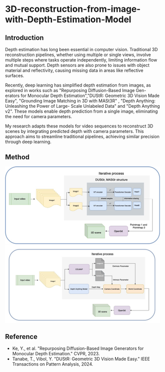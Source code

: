 # 3D-reconstruction-from-image-with-Depth-Estimation-Model
## Introduction
Depth estimation has long been essential in computer vision. Traditional 3D reconstruction pipelines, whether using multiple or single views, involve multiple steps where tasks operate independently, limiting information flow and mutual support. Depth sensors are also prone to issues with object material and reflectivity, causing missing data in areas like reflective surfaces.

Recently, deep learning has simplified depth estimation from images, as explored in works such as  "Repurposing Diffusion-Based Image Gen- erators for Monocular Depth Estimation","DUStR: Geometric 3D Vision Made Easy", "Grounding Image Matching in 3D with MASt3R" , "Depth Anything: Unleashing the Power of Large- Scale Unlabeled Data" and "Depth Anything v2". These models enable depth prediction from a single image, eliminating the need for camera parameters.

My research adapts these models for video sequences to reconstruct 3D scenes by integrating predicted depth with camera parameters. This approach aims to streamline traditional pipelines, achieving similar precision through deep learning.
## Method
![](DUSt3r/Method.jpg)
![](MASt3r/Method.jpg)
## Reference
- Ke, Y., et al. "Repurposing Diffusion-Based Image Generators for Monocular Depth Estimation." CVPR, 2023.
- Tanabe, T., Vibol, Y. "DUStR: Geometric 3D Vision Made Easy." IEEE Transactions on Pattern Analysis, 2024.
